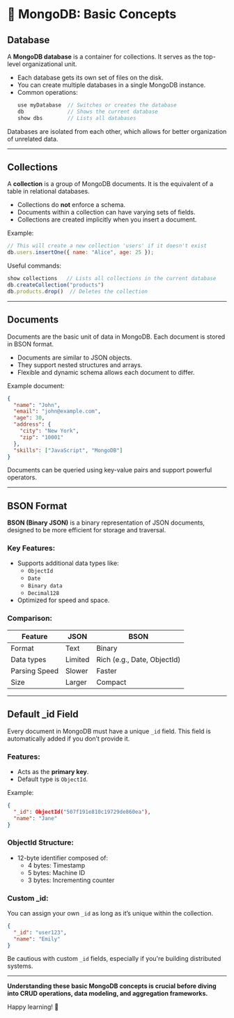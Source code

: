 # 📘 MongoDB: Basic Concepts

## Database
A **MongoDB database** is a container for collections. It serves as the top-level organizational unit.

- Each database gets its own set of files on the disk.
- You can create multiple databases in a single MongoDB instance.
- Common operations:
  ```js
  use myDatabase  // Switches or creates the database
  db              // Shows the current database
  show dbs        // Lists all databases
  ```

Databases are isolated from each other, which allows for better organization of unrelated data.

---

## Collections
A **collection** is a group of MongoDB documents. It is the equivalent of a table in relational databases.

- Collections do **not** enforce a schema.
- Documents within a collection can have varying sets of fields.
- Collections are created implicitly when you insert a document.

Example:
```js
// This will create a new collection 'users' if it doesn't exist
db.users.insertOne({ name: "Alice", age: 25 });
```

Useful commands:
```js
show collections   // Lists all collections in the current database
db.createCollection("products")
db.products.drop()  // Deletes the collection
```

---

## Documents
Documents are the basic unit of data in MongoDB. Each document is stored in BSON format.

- Documents are similar to JSON objects.
- They support nested structures and arrays.
- Flexible and dynamic schema allows each document to differ.

Example document:
```json
{
  "name": "John",
  "email": "john@example.com",
  "age": 30,
  "address": {
    "city": "New York",
    "zip": "10001"
  },
  "skills": ["JavaScript", "MongoDB"]
}
```

Documents can be queried using key-value pairs and support powerful operators.

---

## BSON Format
**BSON (Binary JSON)** is a binary representation of JSON documents, designed to be more efficient for storage and traversal.

### Key Features:
- Supports additional data types like:
  - `ObjectId`
  - `Date`
  - `Binary data`
  - `Decimal128`
- Optimized for speed and space.

### Comparison:
| Feature          | JSON              | BSON              |
|------------------|-------------------|-------------------|
| Format           | Text              | Binary            |
| Data types       | Limited           | Rich (e.g., Date, ObjectId) |
| Parsing Speed    | Slower            | Faster            |
| Size             | Larger            | Compact           |

---

## Default _id Field
Every document in MongoDB must have a unique `_id` field. This field is automatically added if you don’t provide it.

### Features:
- Acts as the **primary key**.
- Default type is `ObjectId`.

Example:
```json
{
  "_id": ObjectId("507f191e810c19729de860ea"),
  "name": "Jane"
}
```

### ObjectId Structure:
- 12-byte identifier composed of:
  - 4 bytes: Timestamp
  - 5 bytes: Machine ID
  - 3 bytes: Incrementing counter

### Custom _id:
You can assign your own `_id` as long as it’s unique within the collection.
```json
{
  "_id": "user123",
  "name": "Emily"
}
```

Be cautious with custom `_id` fields, especially if you're building distributed systems.

---

**Understanding these basic MongoDB concepts is crucial before diving into CRUD operations, data modeling, and aggregation frameworks.**

Happy learning! 🚀

